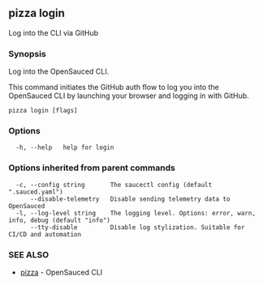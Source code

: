 ## pizza login

Log into the CLI via GitHub

### Synopsis

Log into the OpenSauced CLI.

This command initiates the GitHub auth flow to log you into the OpenSauced CLI
by launching your browser and logging in with GitHub.

```
pizza login [flags]
```

### Options

```
  -h, --help   help for login
```

### Options inherited from parent commands

```
  -c, --config string       The saucectl config (default ".sauced.yaml")
      --disable-telemetry   Disable sending telemetry data to OpenSauced
  -l, --log-level string    The logging level. Options: error, warn, info, debug (default "info")
      --tty-disable         Disable log stylization. Suitable for CI/CD and automation
```

### SEE ALSO

* [pizza](pizza.md)	 - OpenSauced CLI

